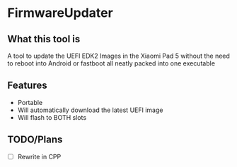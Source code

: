# FirmwareUpdater

## What this tool is

A tool to update the UEFI EDK2 Images in the Xiaomi Pad 5 without the need to reboot into Android or fastboot all neatly packed into one executable

## Features

- Portable
- Will automatically download the latest UEFI image
- Will flash to BOTH slots

## TODO/Plans

- [ ] Rewrite in CPP
